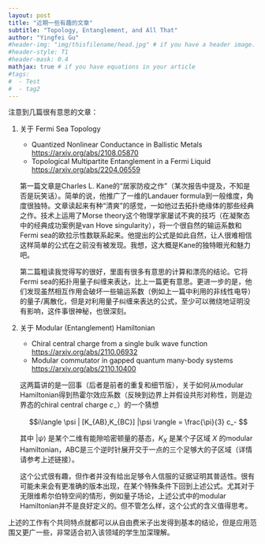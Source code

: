 ```yaml
---
layout: post
title: "近期一些有趣的文章"
subtitle: "Topology, Entanglement, and All That"
author: "Yingfei Gu"
#header-img: "img/thisfilename/head.jpg" # if you have a header image. or if you want to have a text style head, see the next line
#header-style: T1 
#header-mask: 0.4
mathjax: true # if you have equations in your article
#tags:
#  - Test
#  - tag2
---
```


注意到几篇很有意思的文章：

1. 关于  Fermi Sea Topology 
    * Quantized Nonlinear Conductance in Ballistic Metals https://arxiv.org/abs/2108.05870
    * Topological Multipartite Entanglement in a Fermi Liquid https://arxiv.org/abs/2204.06559

    第一篇文章是Charles L. Kane的“居家防疫之作”（某次报告中提及，不知是否是玩笑话）。简单的说，他推广了一维的Landauer formula到一般维度，角度很独特。文章读起来有种“清爽”的感觉，一如他过去拓扑绝缘体的那些经典之作。技术上运用了Morse theory这个物理学家屡试不爽的技巧（在凝聚态中的经典成功案例是van Hove singularity），将一个很自然的输运系数和Fermi sea的欧拉示性数联系起来。他提出的公式是如此自然，让人很难相信这样简单的公式在之前没有被发现。我想，这大概是Kane的独特眼光和魅力吧。

    第二篇粗读我觉得写的很好，里面有很多有意思的计算和漂亮的结论。它将Fermi sea的拓扑用量子纠缠来表达，比上一篇更有意思。更进一步的是，他们发现虽然相互作用会破坏一些输运系数（例如上一篇中利用的非线性电导）的量子/离散化，但是对利用量子纠缠来表达的公式，至少可以微绕地证明没有影响，这件事很神秘，也很深刻。


2. 关于 Modular (Entanglement) Hamiltonian
    * Chiral central charge from a single bulk wave function https://arxiv.org/abs/2110.06932
    * Modular commutator in gapped quantum many-body systems https://arxiv.org/abs/2110.10400

    这两篇讲的是一回事（后者是前者的重复和细节版），关于如何从modular Hamiltonian得到热霍尔效应系数（反映到边界上并假设共形对称性，则是边界态的chiral central charge $c_-$）的一个猜想

    $$i\langle \psi | [K_{AB},K_{BC}] |\psi \rangle = \frac{\pi}{3} c_- $$

    其中 $|\psi\rangle$ 是某个二维有能隙哈密顿量的基态，$K_X$ 是某个子区域 $X$ 的modular Hamiltonian，ABC是三个逆时针展开交于一点的三个足够大的子区域（详情请参考上述链接）。

    这个公式很有趣，但作者并没有给出足够令人信服的证据证明其普适性。很有可能未来会有更准确的版本出现，在某个特殊条件下回到上述公式。尤其对于无限维希尔伯特空间的情形，例如量子场论，上述公式中的modular Hamiltonian并不是良好定义的。但不管怎么样，这个公式的含义值得思考。


上述的工作有个共同特点就都可以从自由费米子出发得到基本的结论，但是应用范围又更广一些，非常适合初入该领域的学生加深理解。

